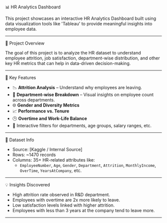  📊 HR Analytics Dashboard

This project showcases an interactive HR Analytics Dashboard built using data visualization tools like 'Tableau' to provide meaningful insights into employee data.

----------------------------------------------------------------------------------------

 📁 Project Overview

The goal of this project is to analyze the HR dataset to understand employee attrition, job satisfaction, department-wise distribution, and other key HR metrics that can help in data-driven decision-making.

------------------------------------------------------------------------------------------

📌 Key Features

- 📉 **Attrition Analysis** – Understand why employees are leaving.
- 🏢 **Department-wise Breakdown** – Visual insights on employee count across departments.
- 🌐 **Gender and Diversity Metrics**
- 📈 **Performance vs. Tenure**
- 🕒 **Overtime and Work-Life Balance**
- 🧠 Interactive filters for departments, age groups, salary ranges, etc.

---------------------------------------------------------------------------------------------

 📂 Dataset Info

- Source: [Kaggle / Internal Source]
- Rows: ~1470 records
- Columns: 35+ HR-related attributes like:
  - `EmployeeNumber`, `Age`, `Gender`, `Department`, `Attrition`, `MonthlyIncome`, `OverTime`, `YearsAtCompany`, etc.

-----------------------------------------------------------------------------------------------

💡 Insights Discovered

- High attrition rate observed in R&D department.
- Employees with overtime are 2x more likely to leave.
- Low satisfaction levels linked with higher attrition.
- Employees with less than 3 years at the company tend to leave more.

-------------------------------------------------------------------------------------------------



